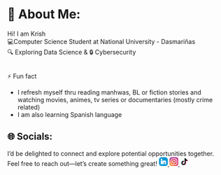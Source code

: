 # 💫 About Me:
Hi! I am Krish <br>
💻Computer Science Student at National University - Dasmariñas<br>
🔍 Exploring Data Science & 🔒 Cybersecurity<br><br>

⚡ Fun fact<br>
- I refresh myself thru reading manhwas, BL or fiction stories and <br> watching movies, animes, tv series or documentaries (mostly crime related)<br>
- I am also learning Spanish language<br>

## 🌐 Socials:
I’d be delighted to connect and explore potential opportunities together. Feel free to reach out—let’s create something great!
<a href="www.linkedin.com/in/krishlatuburan">
  <img src="assets/icons/linkedin-icon.svg" alt="LinkedIn" width="20" height="20">
</a>
<a href="https://www.instagram.com/alh.tb?igsh=emltc2Nkd3kwc2Jz">
  <img src="assets/icons/instagram-icon.svg" alt="Instagram" width="20" height="20">
</a>
<a href="https://www.tiktok.com/@alh_tb?_t=ZS-8ujZeeo0QOl&_r=1">
  <img src="assets/icons/tiktok-icon.svg" alt="TikTok" width="20" height="20">
</a>